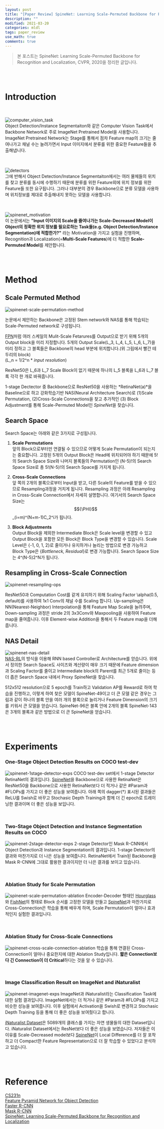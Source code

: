 ```yaml
---
layout: post
title: "[Paper Review] SpineNet: Learning Scale-Permuted Backbone for Recognition and Localization 정리"
description: ""
modified: 2021-03-20
categories: mldl
tags: paper_review
use_math: true
comments: true
---
```


> 본 포스트는 SpineNet: Learning Scale-Permuted Backbone for Recognition and Localization, CVPR, 2020을 정리한 글입니다.

<br><br>

# Introduction

<br>

![computer_vision_task](/assets/img/paper_review/computer_vision_task.png)  
Object Detection/Instance Segmentaiton와 같은 Computer Vision Task에서 Backbone Network로 주로 ImageNet Pretrained Model을 사용합니다.  ImageNet Pretrained Network는 Stage를 통해서 점차 Feature map의 크기는 줄여나가고 채널 수는 늘려가면서 Input 이미지에서 분류를 위한 중요한 Feature들을 추출해냅니다.  
<br><br>

![detectors](/assets/img/paper_review/detectors.png)  
그에 반해서 Object Detection/Instance Segmentaiton에서는 여러 물체들의 위치를 찾고 분류를 동시에 수행하기 때문에 분류를 위한 Feature외에 위치 정보를 위한 Feature들 또한 요구됩니다. 그러나 대부분의 경우 Backbone으로 분류 모델을 사용하며 위치정보를 제대로 추출해내지 못하는 모델을 사용합니다.  
<br><br>

![spinenet_motivation](/assets/img/paper_review/spinenet_motivation.png)  
이 논문에서는 **"Input 이미지의 Scale을 줄여나가는 Scale-Decreased Model이 Object의 정확한 위치 정보를 필요로하는 Task들(e.g. Object Detection/Instance Segmentation)에 적합한가?"** 라는 Motivation을 가지고 실험을 진행하며, Recognition과 Localization(=**Multi-Scale Features**)에 더 적합한 **Scale-Permuted Model**를 제안합니다.

<br><br>

# Method

## Scale Permuted Method 
![spinenet-scale-permutation-method](/assets/img/paper_review/spinenet-scale-permutation-method.png)     

논문에서 제안하는 Backbone은 고정된 Stem network와 NAS를 통해 학습되는 Scale-Permuted network로 구성됩니다.

[FPN](https://arxiv.org/abs/1612.03144)처럼 여러 스케일의 Mulit-Scale Fetarures를 Output으로 받기 위해 5개의 Output block을 미리 지정합니다. 5개의 Output Scale(L_3, L_4, L_5, L_6, L_7)을 미리 정하고 그 블록들은 Backbone의 head 부분에 위치합니다.(위 그림에서 빨간 테두리의 block)  
(L_n = 1/2^n * *input resolution*)

ResNet50은 L_6과 L_7 Scale Block이 없기 때문에 하나의 L_5 블록을 L_6과 L_7 블록 각각 한 개로 바꿔줍니다.

1-stage Dectector 중 Backbone으로 ResNet50을 사용하는 *RetinaNet(a)*을 Baseline으로 하고 강화학습기반 NAS(Neural Architecture Search)로 (1)Scale Permutation, (2)Cross-Scale Connections을 찾고 추가적인 (3) Block Adjustment를 통해 Scale-Permuted Model인 *SpineNet*을 찾습니다.  


## Search Space
Search Space는 아래와 같은 3가지로 구성됩니다.

1. **Scale Permutations**  
앞의 Block으로부터만 연결될 수 있으므로 어떻게 Scale Permutation이 되는지는 중요합니다. 고정된 5개의 Output Block은 Head에 위치되어야 하기 때문에 5!의 Search Space Size와 나머지 블록들의 Permutation인 (N-5)!의 Search Space Size로 총 5!(N-5)!의 Search Space를 가지게 됩니다.

2. **Cross-Scale Connections**  
앞 쪽의 2개의 블록으로부터 Input을 받고, 다른 Scale의 Feature를 받을 수 있으므로 Resampling과정을 거치게 됩니다. Resampling 과정은 아래 Resampling in Cross-Scale Connection에서 자세히 설명합니다. 여기서의 Search Space Size는 $${\PHI}$$_(i=m)^(N+m-1)C_2^i가 됩니다.

3. **Block Adjustments**  
Output Block을 제외한 Intermediate Block은 Scale level을 변경할 수 있고 Output Block을 포함한 모든 Block은 Block Type을 변경할 수 있습니다. Scale Level은 {-1, 0, 1, 2}로 줄이거나 유지하거나 늘리는 방법으로 변경 가능하고 Block Type은 {*Bottleneck, Residual*}로 변경 가능합니다. Search Space Size는 4^(N-5)2^N가 됩니다.

## Resampling in Cross-Scale Connection
![spinenet-resampling-ops](/assets/img/paper_review/spinenet-resampling-ops.png)  

ResNet50과 Computation Cost를 같게 유지하기 위해 Scaling Factor \alpha(0.5, default)를 사용하여 1x1 Conv의 채널 수를 Scaling 합니다.
Up-sampling은 NN(Nearest-Neighbor) Interpolation을 통해 Feature Map Scale을 늘려주며, Down-sampling 과정은 stride 2의 3x3Conv와 Maxpooling을 사용하여 Feature map을 줄여줍니다. 이후 Element-wise Addition을 통해서 두 Feature map을 더해줍니다.


## NAS Detail
![spinenet-nas-detail](/assets/img/paper_review/spinenet-nas-detail.png)  
[NAS-RL](https://arxiv.org/abs/1611.01578)의 방식을 이용해 RNN based Controller로 Architecture를 얻습니다. 위에서 정의한 Search Space도 사이즈와 계산량이 매우 크기 때문에 Feature dimension과 Scaling Factor를 줄이고 Intermediate block의 Parent를 최근 5개로 줄이는 등 더 좁은 Search Space 내에서 Proxy SpineNet을 찾습니다.   
  
512x512 resolution으로 5 epoch를 Train하고 Validation AP를 Reward로 하여 학습을 진행하고, 이렇게 하여 찾은 모델이 SpineNet-49이고 더 큰 모델 같은 경우는 그림과 같이 하나의 블록 안을 여러 개의 블록으로 늘리거나 Feature Dimension의 크기를 키워서 큰 모델을 얻습니다. SpineNet-96은 블록 안에 2개의 블록 SpineNet-143은 3개의 블록과 같은 방법으로 더 큰 SpineNet을 얻습니다.

<br><br>

# Experiments

### One-Stage Object Detection Results on COCO test-dev
![spinenet-1stage-detector-exps](/assets/img/paper_review/spinenet-1stage-detector-exps.png)
COCO test-dev set에서 1-stage Detector RetinaNet의 결과입니다. [SpineNet](https://arxiv.org/abs/1912.05027)을 Backbone으로 사용한 RetinaNet은 ResNet50을 Backbone으로 사용한 RetinaNet보다 더 적거나 같은 #Param과 #FLOPs를 가지고 더 좋은 성능을 보여줍니다. 아래 쪽의 dagger(†) 표시된 결과들은 ReLU를 Swish로 바꾸고 Stochasic Depth Training과 함께 더 긴 epoch로 트레이닝한 결과이며 더 좋은 성능을 보입니다.  

<br>

### Two-Stage Object Detection and Instance Segmentation Results on COCO
![spinenet-2stage-detector-exps](/assets/img/paper_review/spinenet-2stage-detector-exps.png)
2-stage Detector인 Mask R-CNN에서 Object Detection과 Instance Segmentation의 결과입니다. 1-stage Detector의 결과와 마찬가지로 더 나은 성능을 보여줍니다. RetinaNet에서 Train된 Backbone을 Mask R-CNN에 그대로 활용한 결과이지만 더 나은 결과를 보이고 있습니다.  

<br>

### Ablation Study for Scale Permutation
![spinenet-scale-permutation-ablation](/assets/img/paper_review/spinenet-scale-permutation-ablation.png)
Encoder-Decoder 형태인 [Hourglass](https://arxiv.org/abs/1603.06937v2)와 [FishNet](https://arxiv.org/abs/1901.03495)의 형태로 Block 순서를 고정한 모델을 만들고 [SpineNet](https://arxiv.org/abs/1912.05027)과 마찬가지로 Cross-Connection은 학습을 통해 배우게 하며, Scale Permutation이 얼마나 효과적인지 실험한 결과입니다.  

<br>

### Ablation Study for Cross-Scale Connections
![spinenet-cross-scale-connection-ablation](/assets/img/paper_review/spinenet-cross-scale-connection-ablation.png)
학습을 통해 연결된 Cross-Connection이 얼마나 중요한지에 대한 Ablation Study입니다. **짧은 Connection보다 긴 Connection이 더 Critical**하다는 것을 알 수 있습니다.  

<br>

### Image Classification Result on ImageNet and iNaturalist
![spinenet-imagenet-exps](/assets/img/paper_review/spinenet-imagenet-exps.png)
ImageNet과 iNaturalist라는 Classification Task에 대한 실험 결과입니다. ImageNet에서는 더 적거나 같은 #Param과 #FLOPs를 가지고 비슷한 성능을 보여줍니다. 이후 실험에서 Activation을 Swish로 변경하고 Stochasic Depth Training 등을 통해 더 좋은 성능을 보여줬다고 합니다.  
  
[iNaturalist Dataset](https://www.kaggle.com/c/inaturalist-2019-fgvc6)은 5089개의 클래스를 가지는 자연 생물들의 대한 Dataset입니다. iNaturalist Dataset에서는 ResNet보다 더 좋은 성능을 보였습니다. 저자들은 이 이유를 Scale-Decreased model보다 [SpineNet](https://arxiv.org/abs/1912.05027)이 Local Difference를 더 잘 포착하고 더 Compact한 Feature Representation으로 더 잘 학습할 수 있었다고 분석하고 있습니다. 


<br><br>

# Reference
[CS231n](http://cs231n.stanford.edu/)  
[Feature Pyramid Network for Object Detection](https://arxiv.org/abs/1612.03144)  
[Faster R-CNN](https://arxiv.org/abs/1506.01497)  
[Mask R-CNN](https://arxiv.org/abs/1703.06870)  
[SpineNet: Learning Scale-Permuted Backbone for Recognition and Localization](https://arxiv.org/abs/1912.05027)  
  